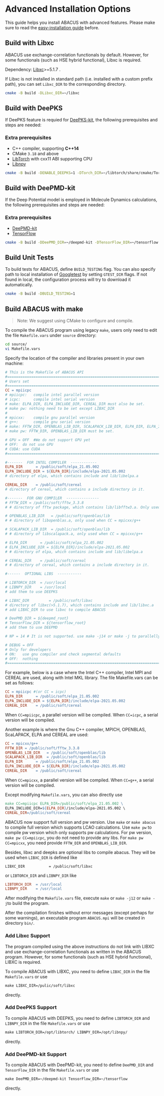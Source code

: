 # Advanced Installation Options
This guide helps you install ABACUS with advanced features. Please make sure to read the [easy-installation guide](../quick_start/easy_install.md) before.
## Build with Libxc

ABACUS use exchange-correlation functionals by default. However, for some functionals (such as HSE hybrid functional), Libxc is required.

Dependency: [Libxc](https://tddft.org/programs/libxc/)>=5.1.7 .

If Libxc is not installed in standard path (i.e. installed with a custom prefix path), you can set `Libxc_DIR` to the corresponding directory.

```bash
cmake -B build -DLibxc_DIR=~/libxc
```

## Build with DeePKS
If DeePKS feature is requied for [DeePKS-kit](https://github.com/deepmodeling/deepks-kit), the following prerequisites and steps are needed:

### Extra prerequisites

- C++ compiler, supporting **C++14**
- CMake `3.18` and above
- [LibTorch](https://pytorch.org/) with cxx11 ABI supporting CPU
- [Libnpy](https://github.com/llohse/libnpy/)

```bash
cmake -B build -DENABLE_DEEPKS=1 -DTorch_DIR=~/libtorch/share/cmake/Torch/ -Dlibnpy_INCLUDE_DIR=~/libnpy/include
```

## Build with DeePMD-kit
If the Deep Potential model is employed in Molecule Dynamics calculations, the following prerequisites and steps are needed:

### Extra prerequisites

- [DeePMD-kit](https://github.com/deepmodeling/deepmd-kit)
- [TensorFlow](https://www.tensorflow.org/)

```bash
cmake -B build -DDeePMD_DIR=~/deepmd-kit -DTensorFlow_DIR=~/tensorflow
```

## Build Unit Tests
To build tests for ABACUS, define `BUILD_TESTING` flag. You can also specify path to local installation of [Googletest](https://github.com/google/googletest) by setting `GTEST_DIR` flags. If not found in local, the configuration process will try to download it automatically.

```bash
cmake -B build -DBUILD_TESTING=1
```
## Build ABACUS with make

> Note: We suggest using CMake to configure and compile.

To compile the ABACUS program using legacy `make`, users only need to edit the file `Makefile.vars` under `source` directory:

```bash
cd source/
vi Makefile.vars
```

Specify the location of the compiler and libraries present in your own machine:

```makefile
# This is the Makefile of ABACUS API
#======================================================================
# Users set
#======================================================================
CC = mpiicpc
# mpiicpc:   compile intel parallel version
# icpc:      compile intel serial version
# make: ELPA_DIR, ELPA_INCLUDE_DIR, CEREAL_DIR must also be set.
# make pw: nothing need to be set except LIBXC_DIR
#
# mpicxx:    compile gnu parallel version
# g++:       compile gnu serial version
# make: FFTW_DIR, OPENBLAS_LIB_DIR, SCALAPACK_LIB_DIR, ELPA_DIR, ELPA_INCLUDE_DIR, CEREAL_DIR must also be set.
# make pw: FFTW_DIR, OPENBLAS_LIB_DIR must be set.

# GPU = OFF  #We do not support GPU yet
# OFF:  do not use GPU
# CUDA: use CUDA
#======================================================================

#-------  FOR INTEL COMPILER  ------------
ELPA_DIR      = /public/soft/elpa_21.05.002
ELPA_INCLUDE_DIR = ${ELPA_DIR}/include/elpa-2021.05.002
# directory of elpa, which contains include and lib/libelpa.a

CEREAL_DIR    = /public/soft/cereal
# directory of cereal, which contains a include directory in it.

#-------  FOR GNU COMPILER  ---------------
# FFTW_DIR = /public/soft/fftw_3.3.8
# # directory of fftw package, which contains lib/libfftw3.a. Only used when CC = mpicxx/g++

# OPENBLAS_LIB_DIR   = /public/soft/openblas/lib
# # directory of libopenblas.a, only used when CC = mpicxx/g++

# SCALAPACK_LIB_DIR  = /public/soft/openblas/lib
# # directory of libscalapack.a, only used when CC = mpicxx/g++

# ELPA_DIR      = /public/soft/elpa_21.05.002
# ELPA_INCLUDE_DIR = ${ELPA_DIR}/include/elpa-2021.05.002
# # directory of elpa, which contains include and lib/libelpa.a

# CEREAL_DIR    = /public/soft/cereal
# # directory of cereal, which contains a include directory in it.

#------  OPTIONAL LIBS  -----------

# LIBTORCH_DIR  = /usr/local
# LIBNPY_DIR    = /usr/local
# add them to use DEEPKS

# LIBXC_DIR    		= /public/soft/libxc
# directory of libxc(>5.1.7), which contains include and lib/libxc.a
# add LIBXC_DIR to use libxc to compile ABACUS

# DeePMD_DIR = ${deepmd_root}
# TensorFlow_DIR = ${tensorflow_root}
# add them to use DEEPMD

# NP = 14 # It is not supported. use make -j14 or make -j to parallelly compile

# DEBUG = OFF
# Only for developers
# ON:   use gnu compiler and check segmental defaults
# OFF:  nothing
#======================================================================
```

For example, below is a case where the Intel C++ compiler, Intel MPI and CEREAL are used, along with Intel MKL library. The file Makefile.vars can be set as
follows:

```makefile
CC = mpiicpc #(or CC = icpc)
ELPA_DIR      = /public/soft/elpa_21.05.002
ELPA_INCLUDE_DIR = ${ELPA_DIR}/include/elpa-2021.05.002
CEREAL_DIR    = /public/soft/cereal
```
When `CC=mpiicpc`, a parallel version will be compiled. When `CC=icpc`, a serial version will be compiled.


Another example is where the Gnu C++ compiler, MPICH, OPENBLAS, ScaLAPACK, ELPA and CEREAL are used:

```makefile
CC = mpicxx/g++
FFTW_DIR = /public/soft/fftw_3.3.8
OPENBLAS_LIB_DIR   = /public/soft/openblas/lib
SCALAPACK_LIB_DIR  = /public/soft/openblas/lib
ELPA_DIR      = /public/soft/elpa_21.05.002
ELPA_INCLUDE_DIR = ${ELPA_DIR}/include/elpa-2021.05.002
CEREAL_DIR    = /public/soft/cereal
```
When `CC=mpicxx`, a parallel version will be compiled. When `CC=g++`, a serial version will be compiled.

Except modifying `Makefile.vars`, you can also directly use
```makefile
make CC=mpiicpc ELPA_DIR=/public/soft/elpa_21.05.002 \
ELPA_INCLUDE_DIR=${ELPA_DIR}/include/elpa-2021.05.002 \
CEREAL_DIR=/public/soft/cereal
```
ABACUS now support full version and pw version. Use `make` or `make abacus` to compile full version which supports LCAO calculations. Use `make pw` to compile pw version which only supports pw calculations. For pw version, `make pw CC=mpiicpc`, you do not need to provide any libs. For `make pw CC=mpicxx`, you need provide `FFTW_DIR` and `OPENBLAS_LIB_DIR`.

Besides, libxc and deepks are optional libs to compile abacus.
They will be used when `LIBXC_DIR` is defined like
```
LIBXC_DIR    		= /public/soft/libxc
```
or `LIBTORCH_DIR` and `LIBNPY_DIR` like
```makefile
LIBTORCH_DIR  = /usr/local
LIBNPY_DIR    = /usr/local
```

After modifying the `Makefile.vars` file, execute `make` or `make -j12` or `make -j`to build the program.

After the compilation finishes without error messages (except perhaps for some warnings), an executable program `ABACUS.mpi` will be created in directory `bin/`.

### Add Libxc Support

The program compiled using the above instructions do not link with LIBXC and use exchange-correlation functionals as written in the ABACUS program. However, for some functionals (such as HSE hybrid functional), LIBXC is required.

To compile ABACUS with LIBXC, you need to define `LIBXC_DIR` in the file `Makefile.vars` or use
```makefile
make LIBXC_DIR=/pulic/soft/libxc
```
directly.

### Add DeePKS Support

To compile ABACUS with DEEPKS, you need to define `LIBTORCH_DIR` and `LIBNPY_DIR` in the file `Makefile.vars` or use
```makefile
make LIBTORCH_DIR=/opt/libtorch/ LIBNPY_DIR=/opt/libnpy/
```
directly.

### Add DeePMD-kit Support

To compile ABACUS with DeePMD-kit, you need to define `DeePMD_DIR` and `TensorFlow_DIR` in the file `Makefile.vars` or use 
```makefile
make DeePMD_DIR=~/deepmd-kit TensorFlow_DIR=~/tensorflow
``` 
directly.